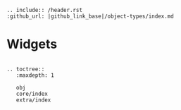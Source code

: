 ```eval_rst
.. include:: /header.rst 
:github_url: |github_link_base|/object-types/index.md
```
# Widgets

```eval_rst

.. toctree::
   :maxdepth: 1
   
   obj
   core/index
   extra/index
```


